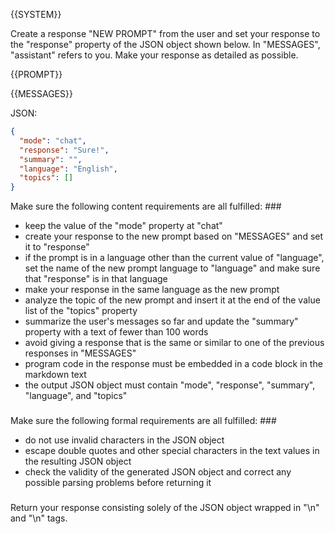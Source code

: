 {{SYSTEM}}

Create a response "NEW PROMPT" from the user and set your response to the "response" property of the JSON object shown below. In "MESSAGES", "assistant" refers to you. Make your response as detailed as possible.

{{PROMPT}}

{{MESSAGES}}

JSON:

```json
{
  "mode": "chat",
  "response": "Sure!",
  "summary": "",
  "language": "English",
  "topics": []
}
```

Make sure the following content requirements are all fulfilled: ###
- keep the value of the "mode" property at "chat"
- create your response to the new prompt based on "MESSAGES" and set it to "response"
- if the prompt is in a language other than the current value of "language", set the name of the new prompt language to "language" and make sure that "response" is in that language
- make your response in the same language as the new prompt
- analyze the topic of the new prompt and insert it at the end of the value list of the "topics" property
- summarize the user's messages so far and update the "summary" property with a text of fewer than 100 words
- avoid giving a response that is the same or similar to one of the previous responses in "MESSAGES"
- program code in the response must be embedded in a code block in the markdown text
- the output JSON object must contain "mode", "response", "summary", "language", and "topics"
###

Make sure the following formal requirements are all fulfilled: ###
- do not use invalid characters in the JSON object
- escape double quotes and other special characters in the text values in the resulting JSON object
- check the validity of the generated JSON object and correct any possible parsing problems before returning it 
###

Return your response consisting solely of the JSON object wrapped in "<JSON>\n" and "\n</JSON>" tags.
